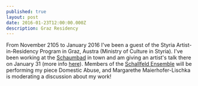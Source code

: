 ```yaml
---
published: true
layout: post
date: 2016-01-23T12:00:00.000Z
description: Graz Residency
---
```




From November 2105 to January 2016 I've been a guest of the Styria Artist-in-Residency Program in Graz, Austra (Ministry of Culture in Styria).  I've been working at the [Schaumbad](http://web455.webbox333.server-home.org/) in town and am giving an artist's talk there on January 31 (more info [here](http://web455.webbox333.server-home.org/index.php?pageid=3&l=1&sid=255)).  Members of the [Schallfeld Ensemble](http://www.schallfeldensemble.com/) will be performing my piece Domestic Abuse, and Margarethe Maierhofer-Lischka is moderating a discussion about my work!

